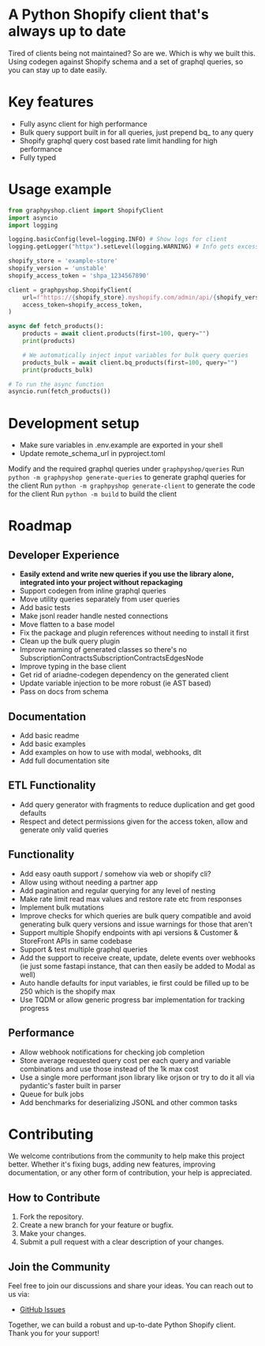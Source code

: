# A Python Shopify client that's always up to date

Tired of clients being not maintained? So are we. Which is why we built this.
Using codegen against Shopify schema and a set of graphql queries, so you can stay up to date easily.

# Key features
- Fully async client for high performance
- Bulk query support built in for all queries, just prepend bq_ to any query
- Shopify graphql query cost based rate limit handling for high performance
- Fully typed

# Usage example
```python
from graphpyshop.client import ShopifyClient
import asyncio
import logging

logging.basicConfig(level=logging.INFO) # Show logs for client
logging.getLogger("httpx").setLevel(logging.WARNING) # Info gets excessive

shopify_store = 'example-store'
shopify_version = 'unstable'
shopify_access_token = 'shpa_1234567890'

client = graphpyshop.ShopifyClient(
    url=f"https://{shopify_store}.myshopify.com/admin/api/{shopify_version}/graphql.json",
    access_token=shopify_access_token,
)

async def fetch_products():
    products = await client.products(first=100, query="")
    print(products)

    # We automatically inject input variables for bulk query queries
    products_bulk = await client.bq_products(first=100, query="") 
    print(products_bulk)

# To run the async function
asyncio.run(fetch_products())
```

# Development setup

- Make sure variables in .env.example are exported in your shell
- Update remote_schema_url in pyproject.toml

Modify and the required graphql queries under `graphpyshop/queries`
Run `python -m graphpyshop generate-queries` to generate graphql queries for the client
Run `python -m graphpyshop generate-client` to generate the code for the client
Run `python -m build` to build the client

# Roadmap

## Developer Experience

- **Easily extend and write new queries if you use the library alone, integrated into your project without repackaging**
- Support codegen from inline graphql queries
- Move utility queries separately from user queries
- Add basic tests
- Make jsonl reader handle nested connections
- Move flatten to a base model
- Fix the package and plugin references without needing to install it first
- Clean up the bulk query plugin
- Improve naming of generated classes so there's no SubscriptionContractsSubscriptionContractsEdgesNode
- Improve typing in the base client
- Get rid of ariadne-codegen dependency on the generated client
- Update variable injection to be more robust (ie AST based)
- Pass on docs from schema

## Documentation

- Add basic readme
- Add basic examples
- Add examples on how to use with modal, webhooks, dlt
- Add full documentation site

## ETL Functionality

- Add query generator with fragments to reduce duplication and get good defaults
- Respect and detect permissions given for the access token, allow and generate only valid queries

## Functionality

- Add easy oauth support / somehow via web or shopify cli?
- Allow using without needing a partner app
- Add pagination and regular querying for any level of nesting
- Make rate limit read max values and restore rate etc from responses
- Implement bulk mutations
- Improve checks for which queries are bulk query compatible and avoid generating bulk query versions and issue warnings for those that aren't
- Support multiple Shopify endpoints with api versions & Customer & StoreFront APIs in same codebase
- Support & test multiple graphql queries
- Add the support to receive create, update, delete events over webhooks (ie just some fastapi instance, that can then easily be added to Modal as well)
- Auto handle defaults for input variables, ie first could be filled up to be 250 which is the shopify max
- Use TQDM or allow generic progress bar implementation for tracking progress

## Performance

- Allow webhook notifications for checking job completion
- Store average requested query cost per each query and variable combinations and use those instead of the 1k max cost
- Use a single more performant json library like orjson or try to do it all via pydantic's faster built in parser
- Queue for bulk jobs
- Add benchmarks for deserializing JSONL and other common tasks

# Contributing

We welcome contributions from the community to help make this project better. Whether it's fixing bugs, adding new features, improving documentation, or any other form of contribution, your help is appreciated.

## How to Contribute

1. Fork the repository.
2. Create a new branch for your feature or bugfix.
3. Make your changes.
4. Submit a pull request with a clear description of your changes.

## Join the Community

Feel free to join our discussions and share your ideas. You can reach out to us via:

- [GitHub Issues](https://github.com/yummyshop/GraphPyShop/issues)

Together, we can build a robust and up-to-date Python Shopify client. Thank you for your support!